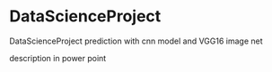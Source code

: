 # DataScienceProject
 DataScienceProject prediction with cnn model and VGG16 image net

description in power point
